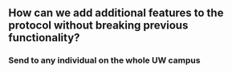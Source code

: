 ## How can we add additional features to the protocol without breaking previous functionality?

### Send to any individual on the whole UW campus
